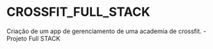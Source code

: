 # CROSSFIT_FULL_STACK
Criação de um app de gerenciamento de uma academia de crossfit. - Projeto Full STACK
